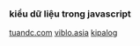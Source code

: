 ### kiểu dữ liệu trong javascript

[tuandc.com](https://tuandc.com/javascript-co-ban/javascript-can-ban-chuyen-doi-kieu-du-lieu-trong-javascript.html)
[viblo.asia](https://viblo.asia/p/nhung-dieu-dac-biet-trong-javascript-DljMbVdeMVZn)
[kipalog](https://kipalog.com/posts/Javascript---Nhung-kho-hieu-trong-cau-lenh-dieu-kien-if-va-phep-toan-so-sanh)